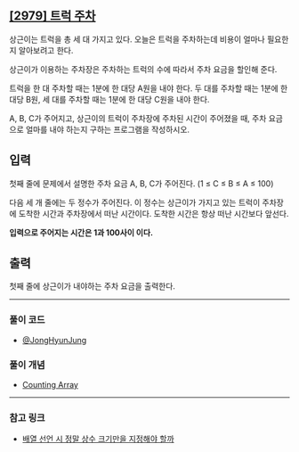 ## [[2979] 트럭 주차](https://www.acmicpc.net/problem/2979)
상근이는 트럭을 총 세 대 가지고 있다. 오늘은 트럭을 주차하는데 비용이 얼마나 필요한지 알아보려고 한다.

상근이가 이용하는 주차장은 주차하는 트럭의 수에 따라서 주차 요금을 할인해 준다.

트럭을 한 대 주차할 때는 1분에 한 대당 A원을 내야 한다. 두 대를 주차할 때는 1분에 한 대당 B원, 세 대를 주차할 때는 1분에 한 대당 C원을 내야 한다.

A, B, C가 주어지고, 상근이의 트럭이 주차장에 주차된 시간이 주어졌을 때, 주차 요금으로 얼마를 내야 하는지 구하는 프로그램을 작성하시오.

## 입력
첫째 줄에 문제에서 설명한 주차 요금 A, B, C가 주어진다. (1 ≤ C ≤ B ≤ A ≤ 100)

다음 세 개 줄에는 두 정수가 주어진다. 이 정수는 상근이가 가지고 있는 트럭이 주차장에 도착한 시간과 주차장에서 떠난 시간이다. 도착한 시간은 항상 떠난 시간보다 앞선다. 

**입력으로 주어지는 시간은 1과 100사이 이다.**

## 출력
첫째 줄에 상근이가 내야하는 주차 요금을 출력한다.

***

### 풀이 코드

- [@JongHyunJung](https://github.com/almond0115/Algorithm-CodingTest/blob/main/BackJoon/2979/jjh.cpp)

### 풀이 개념

- [Counting Array](https://github.com/almond0115/Algorithm-CodingTest/blob/main/BackJoon/2979/solution_1.cpp)

***

### 참고 링크

* [배열 선언 시 정말 상수 크기만을 지정해야 할까](https://almond0115.tistory.com/entry/C에서-배열-선언-시-정말-상수-크기만을-지정해야-할까)